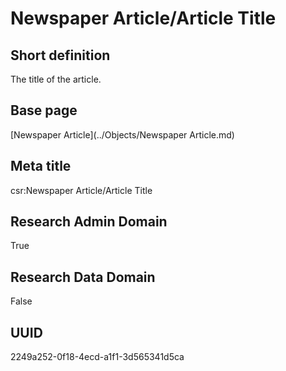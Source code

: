 # Newspaper Article/Article Title
## Short definition
The title of the article.
## Base page
[Newspaper Article](../Objects/Newspaper Article.md)
## Meta title
csr:Newspaper Article/Article Title
## Research Admin Domain
True
## Research Data Domain
False
## UUID
2249a252-0f18-4ecd-a1f1-3d565341d5ca
